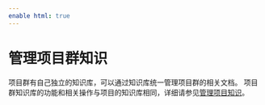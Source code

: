 ```yaml
---
enable html: true
---
```

# 管理项目群知识

项目群有自己独立的知识库，可以通过知识库统一管理项目群的相关文档。
项目群知识库的功能和相关操作与项目的知识库相同，详细请参见[管理项目知识](6.5-document.md)。